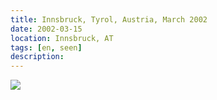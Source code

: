 ```yaml
---
title: ⁨Innsbruck⁩, ⁨Tyrol⁩, ⁨Austria⁩, March 2002
date: 2002-03-15
location: Innsbruck, AT
tags: [en, seen]
description: 
---
```


<img src=“/2002-03-15-Innsbruck/533.jpg”>

